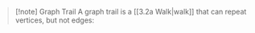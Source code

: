 >[!note] Graph Trail
>A graph trail is a [[3.2a Walk|walk]] that can repeat vertices, but not edges: